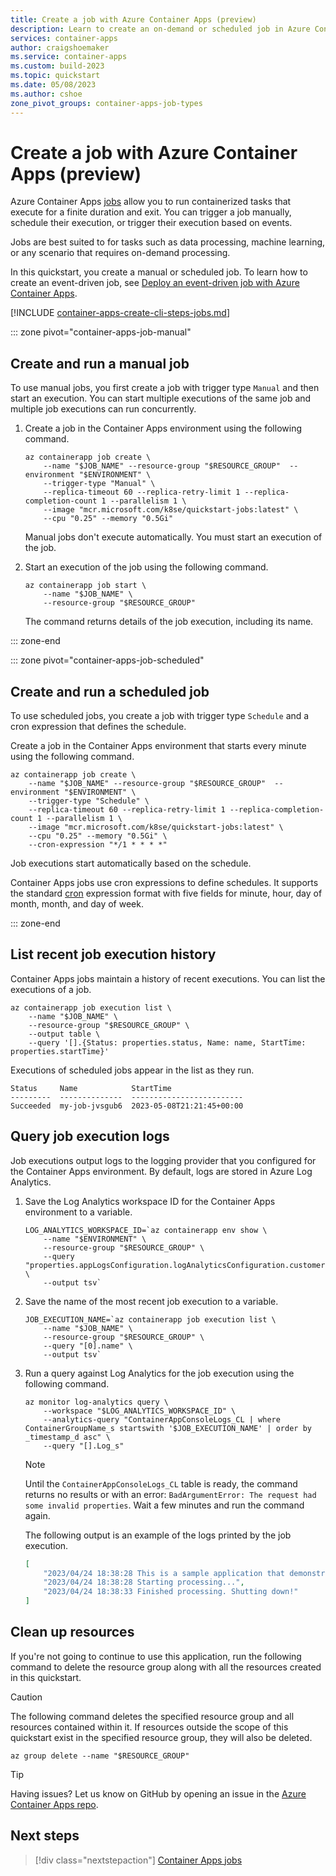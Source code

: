 ```yaml
---
title: Create a job with Azure Container Apps (preview)
description: Learn to create an on-demand or scheduled job in Azure Container Apps
services: container-apps
author: craigshoemaker
ms.service: container-apps
ms.custom: build-2023
ms.topic: quickstart
ms.date: 05/08/2023
ms.author: cshoe
zone_pivot_groups: container-apps-job-types
---
```


# Create a job with Azure Container Apps (preview)

Azure Container Apps [jobs](jobs.md) allow you to run containerized tasks that execute for a finite duration and exit. You can trigger a job manually, schedule their execution, or trigger their execution based on events.

Jobs are best suited to for tasks such as data processing, machine learning, or any scenario that requires on-demand processing.

In this quickstart, you create a manual or scheduled job. To learn how to create an event-driven job, see [Deploy an event-driven job with Azure Container Apps](tutorial-event-driven-jobs.md).

[!INCLUDE [container-apps-create-cli-steps-jobs.md](../../includes/container-apps-create-cli-steps-jobs.md)]

::: zone pivot="container-apps-job-manual"

## Create and run a manual job

To use manual jobs, you first create a job with trigger type `Manual` and then start an execution. You can start multiple executions of the same job and multiple job executions can run concurrently.

1. Create a job in the Container Apps environment using the following command.

    ```azurecli
    az containerapp job create \
        --name "$JOB_NAME" --resource-group "$RESOURCE_GROUP"  --environment "$ENVIRONMENT" \
        --trigger-type "Manual" \
        --replica-timeout 60 --replica-retry-limit 1 --replica-completion-count 1 --parallelism 1 \
        --image "mcr.microsoft.com/k8se/quickstart-jobs:latest" \
        --cpu "0.25" --memory "0.5Gi"
    ```

    Manual jobs don't execute automatically. You must start an execution of the job.

1. Start an execution of the job using the following command.

    ```azurecli
    az containerapp job start \
        --name "$JOB_NAME" \
        --resource-group "$RESOURCE_GROUP"
    ```

    The command returns details of the job execution, including its name.

::: zone-end

::: zone pivot="container-apps-job-scheduled"

## Create and run a scheduled job

To use scheduled jobs, you create a job with trigger type `Schedule` and a cron expression that defines the schedule.

Create a job in the Container Apps environment that starts every minute using the following command.

```azurecli
az containerapp job create \
    --name "$JOB_NAME" --resource-group "$RESOURCE_GROUP"  --environment "$ENVIRONMENT" \
    --trigger-type "Schedule" \
    --replica-timeout 60 --replica-retry-limit 1 --replica-completion-count 1 --parallelism 1 \
    --image "mcr.microsoft.com/k8se/quickstart-jobs:latest" \
    --cpu "0.25" --memory "0.5Gi" \
    --cron-expression "*/1 * * * *"
```

Job executions start automatically based on the schedule.

Container Apps jobs use cron expressions to define schedules. It supports the standard [cron](https://en.wikipedia.org/wiki/Cron) expression format with five fields for minute, hour, day of month, month, and day of week.

::: zone-end

## List recent job execution history

Container Apps jobs maintain a history of recent executions. You can list the executions of a job.

```azurecli
az containerapp job execution list \
    --name "$JOB_NAME" \
    --resource-group "$RESOURCE_GROUP" \
    --output table \
    --query '[].{Status: properties.status, Name: name, StartTime: properties.startTime}'
```

Executions of scheduled jobs appear in the list as they run.

```console
Status     Name            StartTime
---------  --------------  -------------------------
Succeeded  my-job-jvsgub6  2023-05-08T21:21:45+00:00
```

## Query job execution logs

Job executions output logs to the logging provider that you configured for the Container Apps environment. By default, logs are stored in Azure Log Analytics.

1. Save the Log Analytics workspace ID for the Container Apps environment to a variable.

    ```azurecli
    LOG_ANALYTICS_WORKSPACE_ID=`az containerapp env show \
        --name "$ENVIRONMENT" \
        --resource-group "$RESOURCE_GROUP" \
        --query "properties.appLogsConfiguration.logAnalyticsConfiguration.customerId" \
        --output tsv`
    ```

1. Save the name of the most recent job execution to a variable.

    ```azurecli
    JOB_EXECUTION_NAME=`az containerapp job execution list \
        --name "$JOB_NAME" \
        --resource-group "$RESOURCE_GROUP" \
        --query "[0].name" \
        --output tsv`
    ```

1. Run a query against Log Analytics for the job execution using the following command.

    ```azurecli
    az monitor log-analytics query \
        --workspace "$LOG_ANALYTICS_WORKSPACE_ID" \
        --analytics-query "ContainerAppConsoleLogs_CL | where ContainerGroupName_s startswith '$JOB_EXECUTION_NAME' | order by _timestamp_d asc" \
        --query "[].Log_s"
    ```

    > [!NOTE]
    > Until the `ContainerAppConsoleLogs_CL` table is ready, the command returns no results or with an error: `BadArgumentError: The request had some invalid properties`. Wait a few minutes and run the command again.

    The following output is an example of the logs printed by the job execution.

    ```json
    [
        "2023/04/24 18:38:28 This is a sample application that demonstrates how to use Azure Container Apps jobs",
        "2023/04/24 18:38:28 Starting processing...",
        "2023/04/24 18:38:33 Finished processing. Shutting down!"
    ]
    ```

## Clean up resources

If you're not going to continue to use this application, run the following command to delete the resource group along with all the resources created in this quickstart.

>[!CAUTION]
> The following command deletes the specified resource group and all resources contained within it. If resources outside the scope of this quickstart exist in the specified resource group, they will also be deleted.

```azurecli
az group delete --name "$RESOURCE_GROUP"
```

> [!TIP]
> Having issues? Let us know on GitHub by opening an issue in the [Azure Container Apps repo](https://github.com/microsoft/azure-container-apps/issues).

## Next steps

> [!div class="nextstepaction"]
> [Container Apps jobs](jobs.md)
